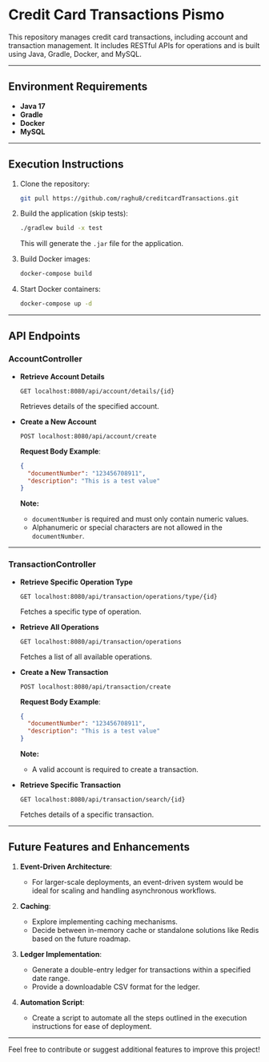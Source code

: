 # Credit Card Transactions Pismo

This repository manages credit card transactions, including account and transaction management. It includes RESTful APIs for operations and is built using Java, Gradle, Docker, and MySQL.

---

## **Environment Requirements**
- **Java 17**
- **Gradle**
- **Docker**
- **MySQL**

---

## **Execution Instructions**
1. Clone the repository:
   ```bash
   git pull https://github.com/raghu8/creditcardTransactions.git
   ```

2. Build the application (skip tests):
   ```bash
   ./gradlew build -x test
   ```
   This will generate the `.jar` file for the application.

3. Build Docker images:
   ```bash
   docker-compose build
   ```

4. Start Docker containers:
   ```bash
   docker-compose up -d
   ```

---

## **API Endpoints**

### **AccountController**
- **Retrieve Account Details**
  ```http
  GET localhost:8080/api/account/details/{id}
  ```
  Retrieves details of the specified account.

- **Create a New Account**
  ```http
  POST localhost:8080/api/account/create
  ```
  **Request Body Example**:
  ```json
  {
    "documentNumber": "123456708911",
    "description": "This is a test value"
  }
  ```
  **Note:** 
  - `documentNumber` is required and must only contain numeric values.
  - Alphanumeric or special characters are not allowed in the `documentNumber`.

---

### **TransactionController**
- **Retrieve Specific Operation Type**
  ```http
  GET localhost:8080/api/transaction/operations/type/{id}
  ```
  Fetches a specific type of operation.

- **Retrieve All Operations**
  ```http
  GET localhost:8080/api/transaction/operations
  ```
  Fetches a list of all available operations.

- **Create a New Transaction**
  ```http
  POST localhost:8080/api/transaction/create
  ```
  **Request Body Example**:
  ```json
  {
    "documentNumber": "123456708911",
    "description": "This is a test value"
  }
  ```
  **Note:** 
  - A valid account is required to create a transaction.

- **Retrieve Specific Transaction**
  ```http
  GET localhost:8080/api/transaction/search/{id}
  ```
  Fetches details of a specific transaction.

---

## **Future Features and Enhancements**
1. **Event-Driven Architecture**: 
   - For larger-scale deployments, an event-driven system would be ideal for scaling and handling asynchronous workflows.

2. **Caching**:
   - Explore implementing caching mechanisms.
   - Decide between in-memory cache or standalone solutions like Redis based on the future roadmap.

3. **Ledger Implementation**:
   - Generate a double-entry ledger for transactions within a specified date range.
   - Provide a downloadable CSV format for the ledger.

4. **Automation Script**:
   - Create a script to automate all the steps outlined in the execution instructions for ease of deployment.

---

Feel free to contribute or suggest additional features to improve this project!

